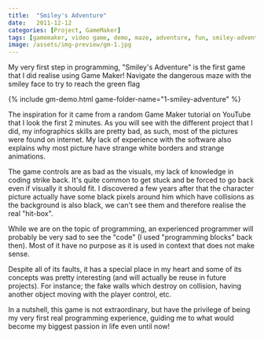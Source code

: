 ```yaml
---
title:  "Smiley's Adventure"
date:   2011-12-12
categories: [Project, GameMaker]
tags: [gamemaker, video game, demo, maze, adventure, fun, smiley-adventure]
image: /assets/img-preview/gm-1.jpg
---
```


My very first step in programming, "Smiley's Adventure" is the first game that I did realise using Game Maker!
Navigate the dangerous maze with the smiley face to try to reach the green flag

{% include gm-demo.html game-folder-name="1-smiley-adventure" %}

The inspiration for it came from a random Game Maker tutorial on YouTube that I look the first 2 minutes.
As you will see with the different project that I did, my infographics skills are pretty bad,
as such, most of the pictures were found on internet.
My lack of experience with the software also explains why most picture have strange white borders and strange animations.

The game controls are as bad as the visuals, my lack of knowledge in coding strike back.
It's quite common to get stuck and be forced to go back even if visually it should fit.
I discovered a few years after that the character picture actually have some black pixels around him which have collisions
as the background is also black, we can't see them and therefore realise the real "hit-box".

While we are on the topic of programming, an experienced programmer will probably be very sad to see the "code" 
(I used "programming blocks" back then).
Most of it have no purpose as it is used in context that does not make sense.

Despite all of its faults, it has a special place in my heart and some of its concepts was pretty interesting
(and will actually be reuse in future projects).
For instance; the fake walls which destroy on collision, having another object moving with the player control, etc.

In a nutshell, this game is not extraordinary, but have the privilege of being my very first real programming experience,
guiding me to what would become my biggest passion in life even until now!

